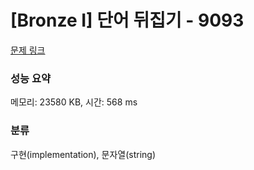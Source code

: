 # [Bronze I] 단어 뒤집기 - 9093 

[문제 링크](https://www.acmicpc.net/problem/9093) 

### 성능 요약

메모리: 23580 KB, 시간: 568 ms

### 분류

구현(implementation), 문자열(string)

